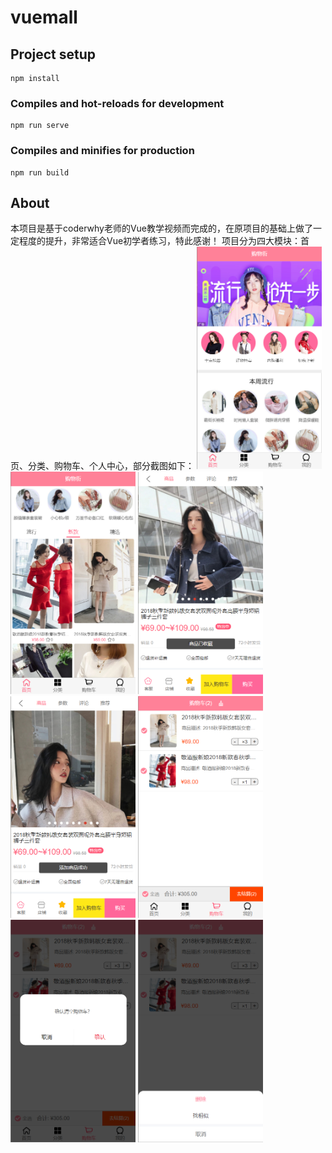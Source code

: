 # vuemall

## Project setup
```
npm install
```

### Compiles and hot-reloads for development
```
npm run serve
```

### Compiles and minifies for production
```
npm run build
```



## About

本项目是基于coderwhy老师的Vue教学视频而完成的，在原项目的基础上做了一定程度的提升，非常适合Vue初学者练习，特此感谢！
项目分为四大模块：首页、分类、购物车、个人中心，部分截图如下：
<img src="https://raw.githubusercontent.com/Withyooou/img-folder/main/VueMall1.png" width="200px"/>
<img src="https://raw.githubusercontent.com/Withyooou/img-folder/main/VueMall2.png" width="200px"/>
<img src="https://raw.githubusercontent.com/Withyooou/img-folder/main/VueMall3.png" width="200px"/>
<img src="https://raw.githubusercontent.com/Withyooou/img-folder/main/VueMall4.png" width="200px"/>
<img src="https://raw.githubusercontent.com/Withyooou/img-folder/main/VueMall5.png" width="200px"/>
<img src="https://raw.githubusercontent.com/Withyooou/img-folder/main/VueMall6.png" width="200px"/>
<img src="https://raw.githubusercontent.com/Withyooou/img-folder/main/VueMall7.png" width="200px"/>
